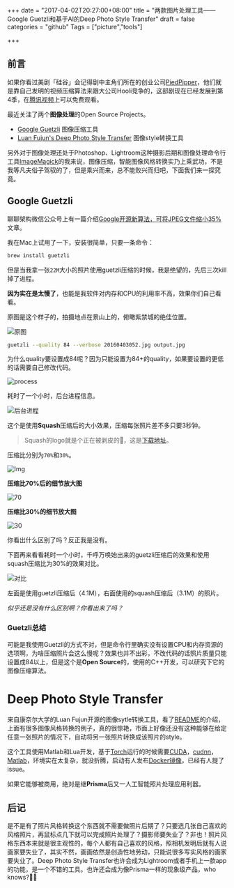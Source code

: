 +++
date = "2017-04-02T20:27:00+08:00"
title = "两款图片处理工具——Google Guetzli和基于AI的Deep Photo Style Transfer"
draft = false
categories = "github"
Tags = ["picture","tools"]

+++

## 前言

如果你看过美剧「硅谷」会记得剧中主角们所在的创业公司[PiedPipper](www.piedpiper.com)，他们就是靠自己发明的视频压缩算法来跟大公司Hooli竞争的，这部剧现在已经发展到第4季，在[腾讯视频](http://v.qq.com/detail/d/dr2zn76oez8tyt4.html?ptag=baidu.aladdin.tv)上可以免费观看。

最近关注了两个**图像处理**的Open Source Projects。

- [Google Guetzli](https://github.com/google/guetzli) 图像压缩工具
- [Luan Fujun's Deep Photo Style Transfer](https://github.com/luanfujun/deep-photo-styletransfer) 图像style转换工具

另外对于图像处理还处于Photoshop、Lightroom这种摄影后期和图像处理命令行工具[ImageMagick](https://www.imagemagick.org/script/index.php)的我来说，图像压缩，智能图像风格转换实乃上乘武功，不是我等凡夫俗子驾驭的了，但是乘兴而来，总不能败兴而归吧，下面我们来一探究竟。

## Google Guetzli

聊聊架构微信公众号上有一篇介绍[Google开源新算法，可将JPEG文件缩小35%](https://mp.weixin.qq.com/s?__biz=MzA5Nzc4OTA1Mw==&mid=2659599074&idx=1&sn=a26ae2a8becdc1f2cfbddf44d8ca1495&chksm=8be997f0bc9e1ee6e33f3e33c73d11884ad66085c0aedc9dd5e482063482887d0733d8e7d187#rd)文章。

我在Mac上试用了一下，安装很简单，只要一条命令：

```Bash
brew install guetzli
```

但是当我拿一张`22M`大小的照片使用guetzli压缩的时候，我是绝望的，先后三次kill掉了进程。

**因为实在是太慢了**，也能是我软件对内存和CPU的利用率不高，效果你们自己看看。

原图是这个样子的，拍摄地点在景山上的，俯瞰紫禁城的绝佳位置。

![原图](http://olz1di9xf.bkt.clouddn.com/guetzli/IMG_5430.JPG)

```bash
guetzli --quality 84 --verbose 20160403052.jpg output.jpg
```

为什么quality要设置成84呢？因为只能设置为84+的quality，如果要设置的更低的话需要自己修改代码。

![process](http://olz1di9xf.bkt.clouddn.com/guetzli/IMG_5429.JPG)

耗时了一个小时，后台进程信息。

![后台进程](http://olz1di9xf.bkt.clouddn.com/guetzli/IMG_5428.JPG)

这个是使用**Squash**压缩后的大小效果，压缩每张照片差不多只要3秒钟。

> Squash的logo就是个正在被剥皮的🍊，这是[下载地址](http://xclient.info/s/squash.html)。

压缩比分别为`70%`和`30%`。

![Img](http://olz1di9xf.bkt.clouddn.com/guetzli/IMG_5434.JPG)

**压缩比70%后的细节放大图**

![70](http://olz1di9xf.bkt.clouddn.com/guetzli/IMG_5432.JPG)

**压缩比30%的细节放大图**

![30](http://olz1di9xf.bkt.clouddn.com/guetzli/IMG_5433.JPG)

你看出什么区别了吗？反正我是没有。

下面再来看看耗时一个小时，千呼万唤始出来的guetzli压缩后的效果和使用squash压缩比为30%的效果对比。

![对比](http://olz1di9xf.bkt.clouddn.com/img/guetzli/FullSizeRender.jpg)

左面是使用guetzli压缩后（4.1M），右面使用的squash压缩后（3.1M）的照片。

*似乎还是没有什么区别啊？你看出来了吗？*

### Guetzli总结

可能是我使用Guetzli的方式不对，但是命令行里确实没有设置CPU和内存资源的选项啊，为啥压缩照片会这么慢呢？效果也并不出彩，不改代码的话照片质量只能设置成84以上，但是这个是**Open Source**的，使用的C++开发，可以研究下它的图像压缩算法。

# Deep Photo Style Transfer 

来自康奈尔大学的Luan Fujun开源的图像sytle转换工具，看了[README](https://github.com/luanfujun/deep-photo-styletransfer)的介绍，上面有很多图像风格转换的例子，真的很惊艳，市面上好像还没有这种能够在给定任意一张照片的情况下，自动将另一张照片转换成该照片的style。

这个工具使用Matlab和Lua开发，基于[Torch](https://github.com/torch/torch7)运行的时候需要[CUDA](https://developer.nvidia.com/cuda-downloads)，[cudnn](https://developer.nvidia.com/cudnn)，[Matlab](https://www.mathworks.com/)，环境实在太复杂，就没折腾，启动有人发布[Docker镜像](https://github.com/luanfujun/deep-photo-styletransfer/issues/29)，已经有人提了issue。

如果它能够被商用，绝对是继**Prisma**后又一人工智能照片处理应用利器。

## 后记

是不是有了照片风格转换这个东西就不需要做照片后期了？只要选几张自己喜欢的风格照片，再鼠标点几下就可以完成照片处理了？摄影师要失业了？非也！照片风格东西本来就是很主观性的，每个人都有自己喜欢的风格，照相机发明后就有人说画家要失业了，其实不然，画画依然是创造性地劳动，只能说很多写实风格的画家要失业了。Deep Photo Style Transfer也许会成为Lightroom或者手机上一款app的功能，是一个不错的工具。也许还会成为像Prisma一样的现象级产品，who knows?🤷‍♂️
